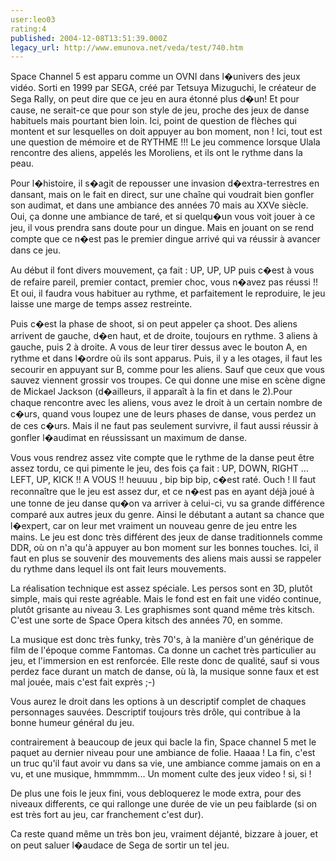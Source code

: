 ```yaml
---
user:leo03
rating:4
published: 2004-12-08T13:51:39.000Z
legacy_url: http://www.emunova.net/veda/test/740.htm
---
```

Space Channel 5 est apparu comme un OVNI dans l�univers des jeux vidéo. Sorti en 1999 par SEGA, créé par Tetsuya Mizuguchi, le créateur de Sega Rally, on peut dire que ce jeu en aura étonné plus d�un! Et pour cause, ne serait-ce que pour son style de jeu, proche des jeux de danse habituels mais pourtant bien loin. Ici, point de question de flèches qui montent et sur lesquelles on doit appuyer au bon moment, non ! Ici, tout est une question de mémoire et de RYTHME !!! Le jeu commence lorsque Ulala rencontre des aliens, appelés les Moroliens, et ils ont le rythme dans la peau.  

  

Pour l�histoire, il s�agit de repousser une invasion d�extra-terrestres en dansant, mais on le fait en direct, sur une chaîne qui voudrait bien gonfler son audimat, et dans une ambiance des années 70 mais au XXVe siècle. Oui, ça donne une ambiance de taré, et si quelqu�un vous voit jouer à ce jeu, il vous prendra sans doute pour un dingue. Mais en jouant on se rend compte que ce n�est pas le premier dingue arrivé qui va réussir à avancer dans ce jeu.  

  

Au début il font divers mouvement, ça fait : UP, UP, UP puis c�est à vous de refaire pareil, premier contact, premier choc, vous n�avez pas réussi !! Et oui, il faudra vous habituer au rythme, et parfaitement le reproduire, le jeu laisse une marge de temps assez restreinte.  

Puis c�est la phase de shoot, si on peut appeler ça shoot. Des aliens arrivent de gauche, d�en haut, et de droite, toujours en rythme. 3 aliens à gauche, puis 2 à droite. A vous de leur tirer dessus avec le bouton A, en rythme et dans l�ordre où ils sont apparus. Puis, il y a les otages, il faut les secourir en appuyant sur B, comme pour les aliens. Sauf que ceux que vous sauvez viennent grossir vos troupes. Ce qui donne une mise en scène digne de Mickael Jackson (d�ailleurs, il apparaît à la fin et dans le 2).Pour chaque rencontre avec les aliens, vous avez le droit à un certain nombre de c�urs, quand vous loupez une de leurs phases de danse, vous perdez un de ces c�urs. Mais il ne faut pas seulement survivre, il faut aussi réussir à gonfler l�audimat en réussissant un maximum de danse.  

  

Vous vous rendrez assez vite compte que le rythme de la danse peut être assez tordu, ce qui pimente le jeu, des fois ça fait : UP, DOWN, RIGHT ... LEFT, UP, KICK !! A VOUS !! heuuuu , bip bip bip, c�est raté. Ouch ! Il faut reconnaître que le jeu est assez dur, et ce n�est pas en ayant déjà joué à une tonne de jeu danse qu�on va arriver à celui-ci, vu sa grande différence comparé aux autres jeux du genre. Ainsi le débutant a autant sa chance que l�expert, car on leur met vraiment un nouveau genre de jeu entre les mains. Le jeu est donc très différent des jeux de danse traditionnels comme DDR, où on n'a qu'à appuyer au bon moment sur les bonnes touches. Ici, il faut en plus se souvenir des mouvements des aliens mais aussi se rappeler du rythme dans lequel ils ont fait leurs mouvements.   

  

La réalisation technique est assez spéciale. Les persos sont en 3D, plutôt simple, mais qui reste agréable. Mais le fond est en fait une vidéo continue, plutôt grisante au niveau 3\. Les graphismes sont quand même très kitsch. C'est une sorte de Space Opera kitsch des années 70, en somme.  

  

La musique est donc très funky, très 70's, à la manière d'un générique de film de l'époque comme Fantomas. Ca donne un cachet très particulier au jeu, et l'immersion en est renforcée. Elle reste donc de qualité, sauf si vous perdez face durant un match de danse, où là, la musique sonne faux et est mal jouée, mais c'est fait exprès ;-)  

  

Vous aurez le droit dans les options à un descriptif complet de chaques personnages sauvées. Descriptif toujours très drôle, qui contribue à la bonne humeur général du jeu.  

  

contrairement à beaucoup de jeux qui bacle la fin, Space channel 5 met le paquet au dernier niveau pour une ambiance de folie. Haaaa ! La fin, c'est un truc qu'il faut avoir vu dans sa vie, une ambiance comme jamais on en a vu, et une musique, hmmmmm... Un moment culte des jeux video ! si, si !  

De plus une fois le jeux fini, vous debloquerez le mode extra, pour des niveaux differents, ce qui rallonge une durée de vie un peu faiblarde (si on est très fort au jeu, car franchement c'est dur).  

  

Ca reste quand même un très bon jeu, vraiment déjanté, bizzare à jouer, et on peut saluer l�audace de Sega de sortir un tel jeu.